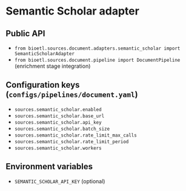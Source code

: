# Semantic Scholar adapter

## Public API
- `from bioetl.sources.document.adapters.semantic_scholar import SemanticScholarAdapter`
- `from bioetl.sources.document.pipeline import DocumentPipeline` (enrichment stage integration)

## Configuration keys (`configs/pipelines/document.yaml`)
- `sources.semantic_scholar.enabled`
- `sources.semantic_scholar.base_url`
- `sources.semantic_scholar.api_key`
- `sources.semantic_scholar.batch_size`
- `sources.semantic_scholar.rate_limit_max_calls`
- `sources.semantic_scholar.rate_limit_period`
- `sources.semantic_scholar.workers`

## Environment variables
- `SEMANTIC_SCHOLAR_API_KEY` (optional)
